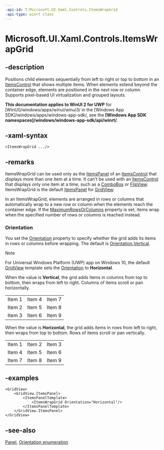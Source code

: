 ```yaml
---
-api-id: T:Microsoft.UI.Xaml.Controls.ItemsWrapGrid
-api-type: winrt class
---
```


<!-- Class syntax.
public class ItemsWrapGrid : Windows.UI.Xaml.Controls.Panel, Windows.UI.Xaml.Controls.IItemsWrapGrid, Windows.UI.Xaml.Controls.IItemsWrapGrid2
-->

# Microsoft.UI.Xaml.Controls.ItemsWrapGrid

## -description
Positions child elements sequentially from left to right or top to bottom in an [ItemsControl](itemscontrol.md) that shows multiple items. When elements extend beyond the container edge, elements are positioned in the next row or column. Supports pixel-based UI virtualization and grouped layouts.

**This documentation applies to WinUI 2 for UWP** for [WinUI]/windows/apps/winui/winui3/ in the [Windows App SDK]/windows/apps/windows-app-sdk/, see the **[Windows App SDK namespaces]/windows/windows-app-sdk/api/winrt/**.

## -xaml-syntax
```xaml
<ItemsWrapGrid .../>

```


## -remarks
ItemsWrapGrid can be used only as the [ItemsPanel](itemscontrol_itemspanel.md) of an [ItemsControl](itemscontrol.md) that displays more than one item at a time. It can't be used with an [ItemsControl](itemscontrol.md) that displays only one item at a time, such as a [ComboBox](combobox.md) or [FlipView](flipview.md). ItemsWrapGrid is the default [ItemsPanel](itemscontrol_itemspanel.md) for [GridView](gridview.md).

In an ItemsWrapGrid, elements are arranged in rows or columns that automatically wrap to a new row or column when the elements reach the container edge. If the [MaximumRowsOrColumns](itemswrapgrid_maximumrowsorcolumns.md) property is set, items wrap when the specified number of rows or columns is reached instead.

### Orientation

You set the [Orientation](itemswrapgrid_orientation.md) property to specify whether the grid adds its items in rows or columns before wrapping. The default is [Orientation.Vertical](orientation.md).

> [!NOTE]
> For Universal Windows Platform (UWP) app on Windows 10, the default [GridView](gridview.md) template sets the [Orientation](itemswrapgrid_orientation.md) to **Horizontal**.

When the value is **Vertical**, the grid adds items in columns from top to bottom, then wraps from left to right. Columns of items scroll or pan horizontally.<table>
   <tr><td>Item 1</td><td>Item 4</td><td>Item 7</td></tr>
   <tr><td>Item 2</td><td>Item 5</td><td>Item 8</td></tr>
   <tr><td>Item 3</td><td>Item 6</td><td>Item 9</td></tr>
</table>

When the value is **Horizontal**, the grid adds items in rows from left to right, then wraps from top to bottom. Rows of items scroll or pan vertically. <table>
   <tr><td>Item 1</td><td>Item 2</td><td>Item 3</td></tr>
   <tr><td>Item 4</td><td>Item 5</td><td>Item 6</td></tr>
   <tr><td>Item 7</td><td>Item 8</td><td>Item 9</td></tr>
</table>

## -examples
```xaml
<GridView>
    <GridView.ItemsPanel> 
        <ItemsPanelTemplate>
            <ItemsWrapGrid Orientation="Horizontal"/>  
        </ItemsPanelTemplate> 
    </GridView.ItemsPanel> 
</GridView> 

```



## -see-also
[Panel](panel.md), [Orientation enumeration](orientation.md)
